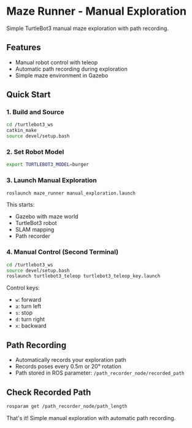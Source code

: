 # Maze Runner - Manual Exploration

Simple TurtleBot3 manual maze exploration with path recording.

## Features
- Manual robot control with teleop
- Automatic path recording during exploration
- Simple maze environment in Gazebo

## Quick Start

### 1. Build and Source
```bash
cd /turtlebot3_ws
catkin_make
source devel/setup.bash
```

### 2. Set Robot Model
```bash
export TURTLEBOT3_MODEL=burger
```

### 3. Launch Manual Exploration
```bash
roslaunch maze_runner manual_exploration.launch
```
This starts:
- Gazebo with maze world
- TurtleBot3 robot
- SLAM mapping
- Path recorder

### 4. Manual Control (Second Terminal)
```bash
cd /turtlebot3_ws
source devel/setup.bash
roslaunch turtlebot3_teleop turtlebot3_teleop_key.launch
```

Control keys:
- `w`: forward
- `a`: turn left  
- `s`: stop
- `d`: turn right
- `x`: backward

## Path Recording
- Automatically records your exploration path
- Records poses every 0.5m or 20° rotation
- Path stored in ROS parameter: `/path_recorder_node/recorded_path`

## Check Recorded Path
```bash
rosparam get /path_recorder_node/path_length
```

That's it! Simple manual exploration with automatic path recording.
